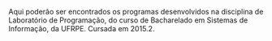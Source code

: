 Aqui poderão ser encontrados os programas desenvolvidos na disciplina de Laboratório de Programação, do curso de Bacharelado em Sistemas de Informação, da UFRPE.
Cursada em 2015.2.
